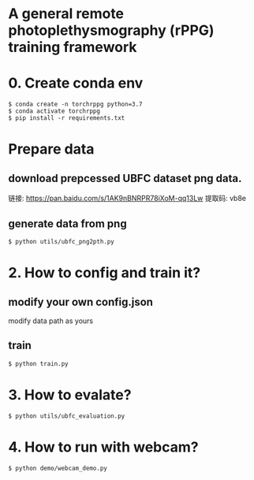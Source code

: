 # A general remote photoplethysmography (rPPG) training framework

# 0. Create conda env
```
$ conda create -n torchrppg python=3.7
$ conda activate torchrppg
$ pip install -r requirements.txt
```
# Prepare data
## download prepcessed UBFC dataset png data.
链接: https://pan.baidu.com/s/1AK9nBNRPR78iXoM-qq13Lw 提取码: vb8e
## generate data from png
```
$ python utils/ubfc_png2pth.py
```

# 2. How to config and train it?

## modify your own config.json
modify data path as yours

## train
```
$ python train.py
```

# 3. How to evalate?
```
$ python utils/ubfc_evaluation.py
```

# 4. How to run with webcam?
```
$ python demo/webcam_demo.py
```

